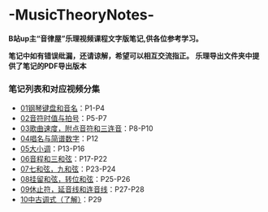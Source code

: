 # -MusicTheoryNotes-

**B站up主“音律屋”乐理视频课程文字版笔记,供各位参考学习。**

**笔记中如有错误纰漏，还请谅解，希望可以相互交流指正。**
**乐理导出文件夹中提供了笔记的PDF导出版本**

### 笔记列表和对应视频分集

- [01钢琴键盘和音名](01钢琴键盘和音名.md)：P1-P4
- [02音符时值与拍号](02音符时值与拍号.md)：P5-P7
- [03歌曲速度，附点音符和三连音](03歌曲速度，附点音符和三连音.md)：P8-P10
- [04唱名与简谱数字](04唱名与简谱数字.md)：P12
- [05大小调](05大小调.md)：P13-P16
- [06音程和三和弦](06音程和三和弦.md)：P17-P22
- [07七和弦，九和弦](07七和弦，九和弦.md)：P23-P24
- [08挂留和弦，转位和弦](08挂留和弦，转位和弦.md)：P25-P26
- [09休止符，延音线和连音线](09休止符，延音线和连音线)：P27-P28
- [10中古调式（了解）](10中古调式（了解）)：P29


